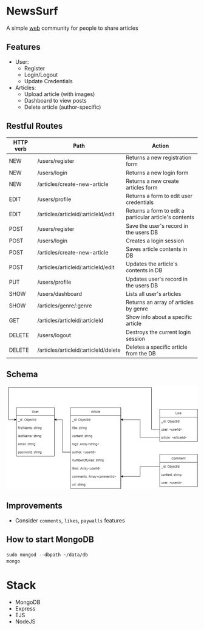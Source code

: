 # NewsSurf

A simple [web](https://newssurf.herokuapp.com/) community for people to share articles

## Features

- User:
  - Register
  - Login/Logout
  - Update Credentials
- Articles:
  - Upload article (with images)
  - Dashboard to view posts
  - Delete article (author-specific)

## Restful Routes

| HTTP verb | Path                                  | Action                                                 |
| --------- | ------------------------------------- | ------------------------------------------------------ |
| NEW       | /users/register                       | Returns a new registration form                        |
| NEW       | /users/login                          | Returns a new login form                               |
| NEW       | /articles/create-new-article          | Returns a new create articles form                     |
| EDIT      | /users/profile                        | Returns a form to edit user credentials                |
| EDIT      | /articles/articleid/:articleId/edit   | Returns a form to edit a particular article's contents |
| POST      | /users/register                       | Save the user's record in the users DB                 |
| POST      | /users/login                          | Creates a login session                                |
| POST      | /articles/create-new-article          | Saves article contents in DB                           |
| POST      | /articles/articleid/:articleId/edit   | Updates the article's contents in DB                   |
| PUT       | /users/profile                        | Updates user's record in the users DB                  |
| SHOW      | /users/dashboard                      | Lists all user's articles                              |
| SHOW      | /articles/genre/:genre                | Returns an array of articles by genre                  |
| GET       | /articles/articleid/:articleId        | Show info about a specific article                     |
| DELETE    | /users/logout                         | Destroys the current login session                     |
| DELETE    | /articles/articleid/:articleId/delete | Deletes a specific article from the DB                 |

## Schema

![Image](./db/Schema.drawio.png "icon")

## Improvements

- Consider `comments`, `likes`, `paywalls` features

## How to start MongoDB

`sudo mongod --dbpath ~/data/db` <br>
`mongo`

# Stack

- MongoDB
- Express
- EJS
- NodeJS
